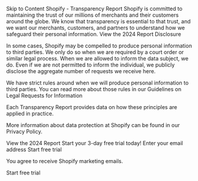 Skip to Content
Shopify -
Transparency Report
Shopify is committed to maintaining the trust of our millions of merchants and their customers around the globe. We know that transparency is essential to that trust, and we want our merchants, customers, and partners to understand how we safeguard their personal information.
View the 2024 Report
Disclosure

In some cases, Shopify may be compelled to produce personal information to third parties. We only do so when we are required by a court order or similar legal process. When we are allowed to inform the data subject, we do. Even if we are not permitted to inform the individual, we publicly disclose the aggregate number of requests we receive here.

We have strict rules around when we will produce personal information to third parties. You can read more about those rules in our Guidelines on Legal Requests for Information

Each Transparency Report provides data on how these principles are applied in practice.

More information about data protection at Shopify can be found in our Privacy Policy.

View the 2024 Report
Start your 3-day free trial today!
Enter your email address
Start free trial

You agree to receive Shopify marketing emails.

Start free trial
